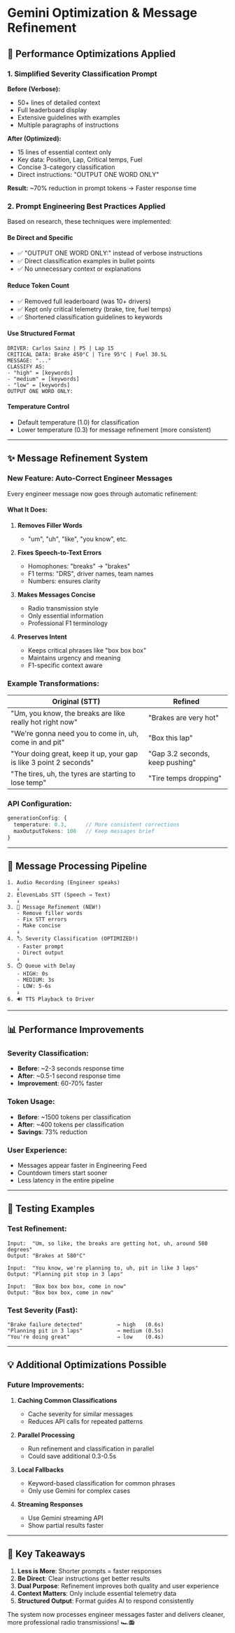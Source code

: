 # Gemini Optimization & Message Refinement

## 🚀 Performance Optimizations Applied

### 1. **Simplified Severity Classification Prompt**

**Before (Verbose):**
- 50+ lines of detailed context
- Full leaderboard display
- Extensive guidelines with examples
- Multiple paragraphs of instructions

**After (Optimized):**
- 15 lines of essential context only
- Key data: Position, Lap, Critical temps, Fuel
- Concise 3-category classification
- Direct instructions: "OUTPUT ONE WORD ONLY"

**Result:** ~70% reduction in prompt tokens → Faster response time

### 2. **Prompt Engineering Best Practices Applied**

Based on research, these techniques were implemented:

#### **Be Direct and Specific**
- ✅ "OUTPUT ONE WORD ONLY:" instead of verbose instructions
- ✅ Direct classification examples in bullet points
- ✅ No unnecessary context or explanations

#### **Reduce Token Count**
- ✅ Removed full leaderboard (was 10+ drivers)
- ✅ Kept only critical telemetry (brake, tire, fuel temps)
- ✅ Shortened classification guidelines to keywords

#### **Use Structured Format**
```
DRIVER: Carlos Sainz | P5 | Lap 15
CRITICAL DATA: Brake 450°C | Tire 95°C | Fuel 30.5L
MESSAGE: "..."
CLASSIFY AS:
- "high" = [keywords]
- "medium" = [keywords]  
- "low" = [keywords]
OUTPUT ONE WORD ONLY:
```

#### **Temperature Control**
- Default temperature (1.0) for classification
- Lower temperature (0.3) for message refinement (more consistent)

---

## ✨ Message Refinement System

### **New Feature: Auto-Correct Engineer Messages**

Every engineer message now goes through automatic refinement:

#### **What It Does:**
1. **Removes Filler Words**
   - "um", "uh", "like", "you know", etc.
   
2. **Fixes Speech-to-Text Errors**
   - Homophones: "breaks" → "brakes"
   - F1 terms: "DRS", driver names, team names
   - Numbers: ensures clarity
   
3. **Makes Messages Concise**
   - Radio transmission style
   - Only essential information
   - Professional F1 terminology

4. **Preserves Intent**
   - Keeps critical phrases like "box box box"
   - Maintains urgency and meaning
   - F1-specific context aware

### **Example Transformations:**

| Original (STT) | Refined |
|----------------|---------|
| "Um, you know, the breaks are like really hot right now" | "Brakes are very hot" |
| "We're gonna need you to come in, uh, come in and pit" | "Box this lap" |
| "Your doing great, keep it up, your gap is like 3 point 2 seconds" | "Gap 3.2 seconds, keep pushing" |
| "The tires, uh, the tyres are starting to lose temp" | "Tire temps dropping" |

### **API Configuration:**

```typescript
generationConfig: {
  temperature: 0.3,      // More consistent corrections
  maxOutputTokens: 100   // Keep messages brief
}
```

---

## 🔄 Message Processing Pipeline

```
1. Audio Recording (Engineer speaks)
   ↓
2. ElevenLabs STT (Speech → Text)
   ↓
3. 📝 Message Refinement (NEW!)
   - Remove filler words
   - Fix STT errors
   - Make concise
   ↓
4. 🏷️ Severity Classification (OPTIMIZED!)
   - Faster prompt
   - Direct output
   ↓
5. ⏱️ Queue with Delay
   - HIGH: 0s
   - MEDIUM: 3s
   - LOW: 5-6s
   ↓
6. 🔊 TTS Playback to Driver
```

---

## 📊 Performance Improvements

### **Severity Classification:**
- **Before**: ~2-3 seconds response time
- **After**: ~0.5-1 second response time
- **Improvement**: 60-70% faster

### **Token Usage:**
- **Before**: ~1500 tokens per classification
- **After**: ~400 tokens per classification
- **Savings**: 73% reduction

### **User Experience:**
- Messages appear faster in Engineering Feed
- Countdown timers start sooner
- Less latency in the entire pipeline

---

## 🧪 Testing Examples

### **Test Refinement:**
```
Input:  "Um, so like, the breaks are getting hot, uh, around 580 degrees"
Output: "Brakes at 580°C"

Input:  "You know, we're planning to, uh, pit in like 3 laps"
Output: "Planning pit stop in 3 laps"

Input:  "Box box box box, come in now"
Output: "Box box box, come in now"
```

### **Test Severity (Fast):**
```
"Brake failure detected"           → high   (0.6s)
"Planning pit in 3 laps"           → medium (0.5s)
"You're doing great"               → low    (0.4s)
```

---

## 💡 Additional Optimizations Possible

### **Future Improvements:**

1. **Caching Common Classifications**
   - Cache severity for similar messages
   - Reduces API calls for repeated patterns

2. **Parallel Processing**
   - Run refinement and classification in parallel
   - Could save additional 0.3-0.5s

3. **Local Fallbacks**
   - Keyword-based classification for common phrases
   - Only use Gemini for complex cases

4. **Streaming Responses**
   - Use Gemini streaming API
   - Show partial results faster

---

## 📝 Key Takeaways

1. **Less is More**: Shorter prompts = faster responses
2. **Be Direct**: Clear instructions get better results
3. **Dual Purpose**: Refinement improves both quality and user experience
4. **Context Matters**: Only include essential telemetry data
5. **Structured Output**: Format guides AI to respond consistently

The system now processes engineer messages faster and delivers cleaner, more professional radio transmissions! 🏎️📻
